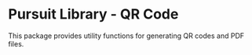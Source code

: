 # Pursuit Library - QR Code

This package provides utility functions for generating QR codes and PDF files.
